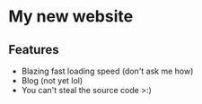 # My new website

## Features

- Blazing fast loading speed (don't ask me how)
- Blog (not yet lol)
- You can't steal the source code >:)
